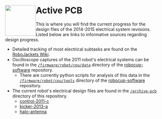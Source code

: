 <img src="https://dl.dropboxusercontent.com/s/ao3pe3n8npuxrfo/robobuzz-header.svg" height="100px" width="100px" style="float:left"/>Active PCB
===========
This is where you will find the current progress for the design files of the 2014-2015 electrical system revisions. Listed below are links to informative sources regarding design progress.

* Detailed tracking of most electrical subtasks are found on the [RoboJackets Wiki](http://wiki.robojackets.org/w/RoboCup:_Redesign_2014-2015).
* Oscilloscope captures of the 2011 robot's electrical systems can be found in the [`/firmware/robot/cpu/data`](https://github.com/RoboJackets/robocup-software/tree/master/firmware/robot/cpu/tools) directory of the [robocup-software](https://github.com/robojackets/robocup-software) repository.
  * There are currently python scripts for analysis of this data in the [`/firmware/robot/cpu/tools`](https://github.com/RoboJackets/robocup-software/tree/master/firmware/robot/cpu/tools) directory of the [robocup-software](https://github.com/robojackets/robocup-software) repository.
* The current robot's electrical design files are found in the [`/archive-pcb`](../archive-pcb) directory of this repository.
  * [control-2011-c](../archive-pcb/control-2011-c)
  * [kicker-2013-a](../archive-pcb/kicker-2013-a)
  * [halo-antenna](../archive-pcb/halo-antenna)

